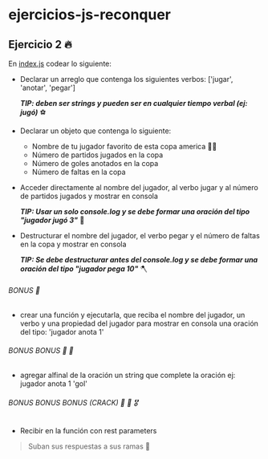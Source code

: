 # ejercicios-js-reconquer

## Ejercicio 2 🔥

En [index.js](index.js) codear lo siguiente:

* Declarar un arreglo que contenga los siguientes verbos: ['jugar', 'anotar', 'pegar'] 

  ***TIP: deben ser strings y pueden ser en cualquier tiempo verbal (ej: jugó)*** ⚽️

* Declarar un objeto que contenga lo siguiente:
  * Nombre de tu jugador favorito de esta copa america 🏃‍♂️
  * Número de partidos jugados en la copa
  * Número de goles anotados en la copa
  * Número de faltas en la copa

* Acceder directamente al nombre del jugador, al verbo jugar y al número de partidos jugados y mostrar en consola 

  ***TIP: Usar un solo console.log y se debe formar una oración del tipo "jugador jugó 3"*** 🐒

* Destructurar el nombre del jugador, el verbo pegar y el número de faltas en la copa y mostrar en consola 

  ***TIP: Se debe destructurar antes del console.log y se debe formar una oración del tipo "jugador pega 10"*** 🪓

###### BONUS 🏅
* crear una función y ejecutarla, que reciba el nombre del jugador, un verbo y una propiedad del jugador
para mostrar en consola una oración del tipo: 'jugador anota 1'

###### BONUS BONUS 🏅 🏅
* agregar alfinal de la oración un string que complete la oración ej: jugador anota 1 'gol'

###### BONUS BONUS BONUS (CRACK) 🏅 🏅 🎖
* Recibir en la función con rest parameters

> Suban sus respuestas a sus ramas 🚀

